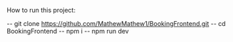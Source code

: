 How to run this project:

 -- git clone https://github.com/MathewMathew1/BookingFrontend.git
 -- cd BookingFrontend
 -- npm i
 -- npm run dev
